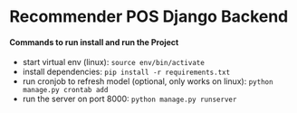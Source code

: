 # Recommender POS Django Backend

#### **Commands to run install and run the Project**
- start virtual env (linux): 
`source env/bin/activate`
- install dependencies: 
`pip install -r requirements.txt`
- run cronjob to refresh model (optional, only works on linux):
`python manage.py crontab add`
- run the server on port 8000:
`python manage.py runserver`